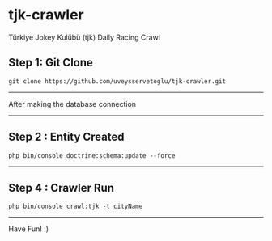 # tjk-crawler

Türkiye Jokey Kulübü (tjk) Daily Racing Crawl

Step 1: Git Clone
---
    git clone https://github.com/uveysservetoglu/tjk-crawler.git
---

After making the database connection

---

Step 2 : Entity Created
---
    php bin/console doctrine:schema:update --force
---

Step 4 : Crawler Run
---
    php bin/console crawl:tjk -t cityName
---

Have Fun! :)